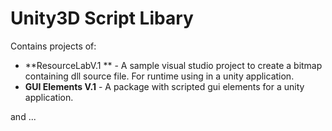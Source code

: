 # Unity3D Script Libary

Contains projects of:

 * **ResourceLabV.1 **			- A sample visual studio project to create a bitmap containing dll source file. For runtime using in a unity application.
 * **GUI Elements V.1**			- A package with scripted gui elements for a unity application.
 
 and ...